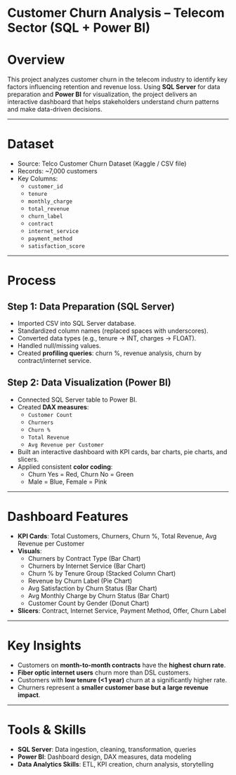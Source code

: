 # Customer Churn Analysis – Telecom Sector (SQL + Power BI)

# Overview  
This project analyzes customer churn in the telecom industry to identify key factors influencing retention and revenue loss. Using **SQL Server** for data preparation and **Power BI** for visualization, the project delivers an interactive dashboard that helps stakeholders understand churn patterns and make data-driven decisions.  

---

# Dataset  
- Source: Telco Customer Churn Dataset (Kaggle / CSV file)  
- Records: ~7,000 customers  
- Key Columns:  
  - `customer_id`  
  - `tenure`  
  - `monthly_charge`  
  - `total_revenue`  
  - `churn_label`  
  - `contract`  
  - `internet_service`  
  - `payment_method`  
  - `satisfaction_score`  

---

# Process  

## Step 1: Data Preparation (SQL Server)  
- Imported CSV into SQL Server database.  
- Standardized column names (replaced spaces with underscores).  
- Converted data types (e.g., tenure → INT, charges → FLOAT).  
- Handled null/missing values.  
- Created **profiling queries**: churn %, revenue analysis, churn by contract/internet service.  

## Step 2: Data Visualization (Power BI)  
- Connected SQL Server table to Power BI.  
- Created **DAX measures**:  
  - `Customer Count`  
  - `Churners`  
  - `Churn %`  
  - `Total Revenue`  
  - `Avg Revenue per Customer`  
- Built an interactive dashboard with KPI cards, bar charts, pie charts, and slicers.  
- Applied consistent **color coding**:  
  - Churn Yes = Red, Churn No = Green  
  - Male = Blue, Female = Pink  

---

#  Dashboard Features  
- **KPI Cards**: Total Customers, Churners, Churn %, Total Revenue, Avg Revenue per Customer  
- **Visuals**:  
  - Churners by Contract Type (Bar Chart)  
  - Churners by Internet Service (Bar Chart)  
  - Churn % by Tenure Group (Stacked Column Chart)  
  - Revenue by Churn Label (Pie Chart)  
  - Avg Satisfaction by Churn Status (Bar Chart)  
  - Avg Monthly Charge by Churn Status (Bar Chart)  
  - Customer Count by Gender (Donut Chart)  
- **Slicers**: Contract, Internet Service, Payment Method, Offer, Churn Label  

---

# Key Insights  
- Customers on **month-to-month contracts** have the **highest churn rate**.  
- **Fiber optic internet users** churn more than DSL customers.  
- Customers with **low tenure (<1 year)** churn at a significantly higher rate.  
- Churners represent a **smaller customer base but a large revenue impact**.  

---

# Tools & Skills  
- **SQL Server**: Data ingestion, cleaning, transformation, queries  
- **Power BI**: Dashboard design, DAX measures, data modeling  
- **Data Analytics Skills**: ETL, KPI creation, churn analysis, storytelling  
